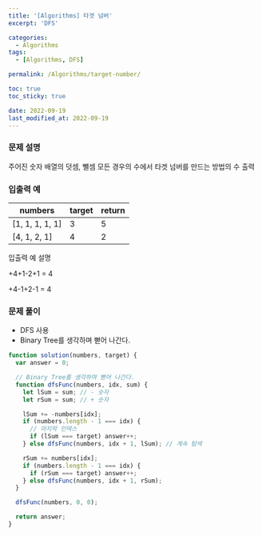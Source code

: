 ```yaml
---
title: '[Algorithms] 타겟 넘버'
excerpt: 'DFS'

categories:
  - Algorithms
tags:
  - [Algorithms, DFS]

permalink: /Algorithms/target-number/

toc: true
toc_sticky: true

date: 2022-09-19
last_modified_at: 2022-09-19
---
```


### 문제 설명

주어진 숫자 배열의 덧셈, 뺄셈 모든 경우의 수에서 타겟 넘버를 만드는 방법의 수 출력

### 입출력 예

| numbers | target | return |
| --- | --- | --- |
| [1, 1, 1, 1, 1] | 3 | 5 |
| [4, 1, 2, 1] | 4 | 2 |

입출력 예 설명

+4+1-2+1 = 4

+4-1+2-1 = 4

### 문제 풀이

- DFS 사용
- Binary Tree를 생각하며 뻗어 나간다.

```jsx
function solution(numbers, target) {
  var answer = 0;

  // Binary Tree를 생각하며 뻗어 나간다.
  function dfsFunc(numbers, idx, sum) {
    let lSum = sum; // - 숫자
    let rSum = sum; // + 숫자

    lSum += -numbers[idx];
    if (numbers.length - 1 === idx) {
      // 마지막 인덱스
      if (lSum === target) answer++;
    } else dfsFunc(numbers, idx + 1, lSum); // 계속 탐색

    rSum += numbers[idx];
    if (numbers.length - 1 === idx) {
      if (rSum === target) answer++;
    } else dfsFunc(numbers, idx + 1, rSum);
  }

  dfsFunc(numbers, 0, 0);

  return answer;
}
```
